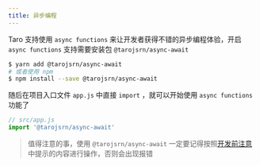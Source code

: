 ```yaml
---
title: 异步编程
---
```


Taro 支持使用 `async functions` 来让开发者获得不错的异步编程体验，开启 `async functions` 支持需要安装包 `@tarojsrn/async-await`

```bash
$ yarn add @tarojsrn/async-await
# 或者使用 npm
$ npm install --save @tarojsrn/async-await
```

随后在项目入口文件 `app.js` 中直接 `import` ，就可以开始使用 `async functions` 功能了

```javascript
// src/app.js
import '@tarojsrn/async-await'
```

> 值得注意的事，使用 `@tarojsrn/async-await` 一定要记得按照[开发前注意](./before-dev-remind.md)中提示的内容进行操作，否则会出现报错
